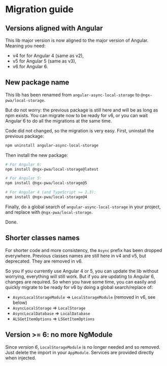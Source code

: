 # Migration guide

## Versions aligned with Angular

This lib major version is now aligned to the major version of Angular. Meaning you need:
- v4 for for Angular 4 (same as v2),
- v5 for Angular 5 (same as v3),
- v6 for Angular 6.

## New package name

This lib has been renamed from `angular-async-local-storage` to `@ngx-pwa/local-storage`.

But do not worry: the previous package is still here and will be as long as npm exists.
You can migrate now to be ready for v6, or you can wait Angular 6 to do all the migrations at the same time.

Code did not changed, so the migration is very easy. First, uninstall the previous package:
```bash
npm uninstall angular-async-local-storage
```

Then install the new package:
```bash
# For Angular 6:
npm install @ngx-pwa/local-storage@latest

# For Angular 5:
npm install @ngx-pwa/local-storage@5

# For Angular 4 (and TypeScript >= 2.3):
npm install @ngx-pwa/local-storage@4
```

Finally, do a global search of `angular-async-local-storage` in your project, and replace with `@ngx-pwa/local-storage`.

Done.

## Shorter classes names

For shorter code and more consistency, the `Async` prefix has been dropped everywhere.
Previous classes names are still here in v4 and v5, but deprecated. They are removed in v6.

So you if you currently use Angular 4 or 5, you can update the lib without worrying, everything will still work.
But if you are updating to Angular 6, changes are required.
So when you have some time, you can easily and quickly migrate to be ready for v6 by doing a global search/replace of:
- `AsyncLocalStorageModule` => `LocalStorageModule` (removed in v6, see below)
- `AsyncLocalStorage` => `LocalStorage`
- `AsyncLocalDatabase` => `LocalDatabase`
- `ALSGetItemOptions` => `LSGetItemOptions`

## Version >= 6: no more NgModule

Since *version 6*, `LocalStorageModule` is no longer needed and so removed. Just delete the import in your `AppModule`.
Services are provided directly when injected.
